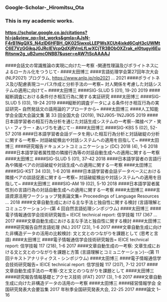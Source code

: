 ### Google-Scholar-_Hiromitsu_Ota
### This is my academic works.
#### https://scholar.google.co.jp/citations?hl=ja&view_op=list_works&gmla=AJsN-F4rB1NgQXS_N4zlD6HFBH_QK025jwxoLLEPWsXCUt4ixkd6CqH3cUWMtC6E7VzGGikqJGJRclEVcpQdXjRVmLfLwXCjTR3BObOXZrak_eI0tugyi6EuRitsnw2g_uB2umcONBB7&user=eAW7tScAAAAJ

####会話文の常識推論の実現に向けた一考察 -関連性理論及びポライトネスによるローカル化をつうじて-
####太田博三
####言語処理学会第27回年次大会(NLP2021) プログラム, https://www.anlp.jp/nlp2021 …		2021
####ポライトネス及び配慮表現コーパス作成と分析手法の一考察~ 対人関係を考慮した対話システムの適用に向けて~
####太田博三
####SIG-SLUD 5 (01), 19-20		2019
####縦断調査における条件付き相互行為に関する実証研究
####太田博三
####SIG-SLUD 5 (03), 19-24		2019
####縦断的調査データによる条件付き相互行為の実証研究~ 自然発話文の語用論的アプローチから~
####太田博三
####人工知能学会全国大会論文集 第 33 回全国大会 (2019), 1N2J905-1N2J905		2019
####日本語学習者の相互行為分析を通じた対話生成システムの一考察--隣接ペア・笑い・フィラー・あいづちを通じて--
####太田博三
####SIG-KBS 5 (02), 52-57		2018
####日本語学習者会話データを用いた相互行為分析と対話破綻の分析に関する一考察~ 対話破綻検出や対話システムヘの適用を目指して~
####太田博三
####研究報告ドキュメントコミュニケーション (DC) 2018 (4), 1-6		2018
####日本語学習者属性間の隣接行為等の対話自動生成への適用に関する一考察
####太田博三
####SIG-SLUD 5 (01), 37-42		2018
####日本語学習者の言語行為や隣接ペアの対話破綻や対話生成への適用に関する一考察
####太田博三
####SIG-KST 34 (03), 1-6		2018
####日本語学習者会話データベースにおける隣接ペアの談話促進に関する一考察~ 対話破綻検出や対話システムへの適用を目指して~
####太田博三
####SIG-AM 19 (02), 5-10		2018
####日本語学習者属性別の言語行為の対話自動生成への適用に関する一考察
####太田博三
####言語資源活用ワークショップ発表論文集= Proceedings of Language Resources …		2018
####文章自動生成における主な手法と独自性に関する検討 (言語理解とコミュニケーション)--(第 4 回自然言語処理シンポジウム)
####太田博三
####電子情報通信学会技術研究報告= IEICE technical report: 信学技報 117 (367 …		2017
####文章自動生成における主な手法と独自性に関する検討
####太田博三
####研究報告自然言語処理 (NL) 2017 (23), 1-6		2017
####文章自動生成に向けた非構造データの活用の比較検討: 文と文とのつながりを課題として (思考と言語)
####太田博三
####電子情報通信学会技術研究報告= IEICE technical report: 信学技報 117 (218), 1-6		2017
####文章自動生成の一考察: 文章生成における文と文とのつながりを課題と方策 (言語理解とコミュニケーション)--(第 11 回テキストアナリティクス・シンポジウム)
####太田博三
####電子情報通信学会技術研究報告= IEICE technical report: 信学技報 117 (207), 7-12		2017
####文章自動生成手法の一考察-文と文とのつながりを課題として
####太田博三
####研究報告情報基礎とアクセス技術 (IFAT) 2017 (3), 1-6		2017
####文章自動生成に向けた非構造データの活用の一考察
####太田博三
####経営情報学会 全国研究発表大会要旨集 2017 年秋季全国研究発表大会, 22-25		2017
####論文 1–16
